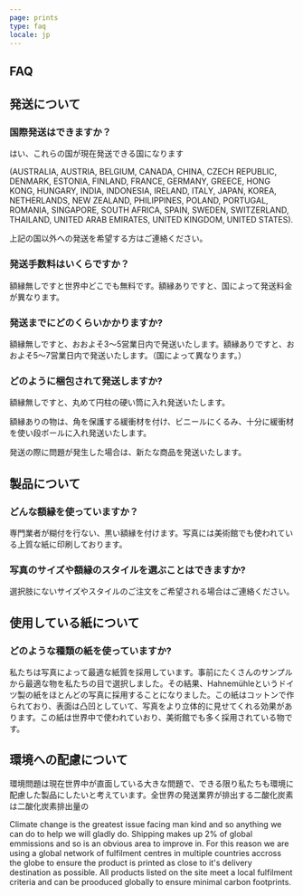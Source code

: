 ```yaml
---
page: prints
type: faq
locale: jp
---
```

## FAQ

## 発送について

### 国際発送はできますか？

はい、これらの国が現在発送できる国になります

(AUSTRALIA, AUSTRIA, BELGIUM, CANADA, CHINA, CZECH REPUBLIC, DENMARK, ESTONIA, FINLAND, FRANCE, GERMANY, GREECE, HONG KONG, HUNGARY, INDIA, INDONESIA, IRELAND, ITALY, JAPAN, KOREA, NETHERLANDS, NEW ZEALAND, PHILIPPINES, POLAND, PORTUGAL, ROMANIA, SINGAPORE, SOUTH AFRICA, SPAIN, SWEDEN, SWITZERLAND, THAILAND, UNITED ARAB EMIRATES, UNITED KINGDOM, UNITED STATES). 

上記の国以外への発送を希望する方はご連絡ください。

### 発送手数料はいくらですか？

額縁無しですと世界中どこでも無料です。額縁ありですと、国によって発送料金が異なります。

### 発送までにどのくらいかかりますか?

額縁無しですと、おおよそ3〜5営業日内で発送いたします。額縁ありですと、おおよそ5〜7営業日内で発送いたします。（国によって異なります。）

### どのように梱包されて発送しますか?

額縁無しですと、丸めて円柱の硬い筒に入れ発送いたします。

額縁ありの物は、角を保護する緩衝材を付け、ビニールにくるみ、十分に緩衝材を使い段ボールに入れ発送いたします。

発送の際に問題が発生した場合は、新たな商品を発送いたします。

## 製品について

### どんな額縁を使っていますか？

専門業者が糊付を行ない、黒い額縁を付けます。写真には美術館でも使われている上質な紙に印刷しております。

### 写真のサイズや額縁のスタイルを選ぶことはできますか?

選択肢にないサイズやスタイルのご注文をご希望される場合はご連絡ください。

## 使用している紙について

### どのような種類の紙を使っていますか?

私たちは写真によって最適な紙質を採用しています。事前にたくさんのサンプルから最適な物を私たちの目で選択しました。その結果、Hahnemühleというドイツ製の紙をほとんどの写真に採用することになりました。この紙はコットンで作られており、表面は凸凹としていて、写真をより立体的に見せてくれる効果があります。この紙は世界中で使われていおり、美術館でも多く採用されている物です。



## 環境への配慮について

環境問題は現在世界中が直面している大きな問題で、できる限り私たちも環境に配慮した製品にしたいと考えています。全世界の発送業界が排出する二酸化炭素は二酸化炭素排出量の

Climate change is the greatest issue facing man kind and so anything we can do to help we will gladly do. Shipping makes up 2% of global emmissions and so is an obvious area to improve in. For this reason we are using a global network of fulfilment centres in multiple countries accross the globe to ensure the product is printed as close to it's delivery destination as possible.  All products listed on the site meet a local fulfilment criteria and can be prooduced globally to ensure minimal carbon footprints.
